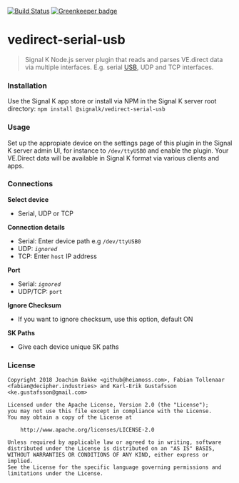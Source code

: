 [![Build Status](https://travis-ci.org/SignalK/vedirect-serial-usb.svg?branch=master)](https://travis-ci.org/SignalK/vedirect-serial-usb) [![Greenkeeper badge](https://badges.greenkeeper.io/SignalK/vedirect-serial-usb.svg)](https://greenkeeper.io/)

# vedirect-serial-usb

> Signal K Node.js server plugin that reads and parses VE.direct data via multiple interfaces. E.g. serial [USB](https://www.victronenergy.com/accessories/ve-direct-to-usb-interface), UDP and TCP interfaces.


### Installation

Use the Signal K app store or install via NPM in the Signal K server root directory: `npm install @signalk/vedirect-serial-usb`


### Usage

Set up the appropiate device on the settings page of this plugin in the Signal K server admin UI, for instance to `/dev/ttyUSB0` and enable the plugin. Your VE.Direct data will be available in Signal K format via various clients and apps.

### Connections
**Select device**
- Serial, UDP or TCP

**Connection details**
- Serial: Enter device path e.g `/dev/ttyUSB0`
- UDP: *`ignored`*
- TCP: Enter `host` IP address

**Port**
- Serial: *`ignored`*
- UDP/TCP: `port`

**Ignore Checksum**
- If you want to ignore checksum, use this option, default ON

**SK Paths**
- Give each device unique SK paths 

### License

```
Copyright 2018 Joachim Bakke <github@heiamoss.com>, Fabian Tollenaar <fabian@decipher.industries> and Karl-Erik Gustafsson <ke.gustafsson@gmail.com>

Licensed under the Apache License, Version 2.0 (the "License");
you may not use this file except in compliance with the License.
You may obtain a copy of the License at

    http://www.apache.org/licenses/LICENSE-2.0

Unless required by applicable law or agreed to in writing, software
distributed under the License is distributed on an "AS IS" BASIS,
WITHOUT WARRANTIES OR CONDITIONS OF ANY KIND, either express or implied.
See the License for the specific language governing permissions and
limitations under the License.
```
